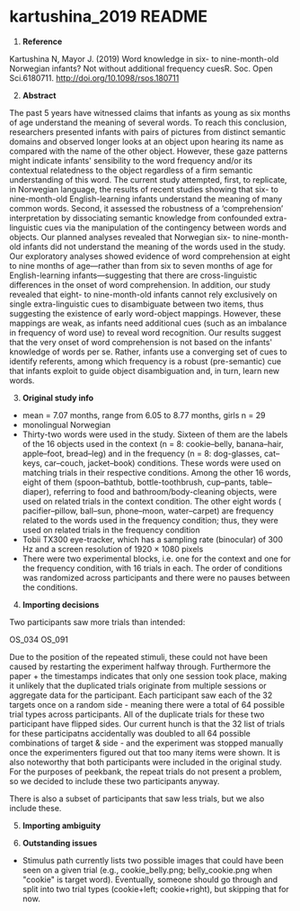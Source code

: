 # kartushina_2019 README

1. **Reference**

Kartushina N, Mayor J. (2019) Word knowledge in six- to nine-month-old Norwegian infants? Not without additional frequency cuesR. Soc. Open Sci.6180711. http://doi.org/10.1098/rsos.180711

2. **Abstract**

The past 5 years have witnessed claims that infants as young as six months of age understand the meaning of several words. To reach this conclusion, researchers presented infants with pairs of pictures from distinct semantic domains and observed longer looks at an object upon hearing its name as compared with the name of the other object. However, these gaze patterns might indicate infants' sensibility to the word frequency and/or its contextual relatedness to the object regardless of a firm semantic understanding of this word. The current study attempted, first, to replicate, in Norwegian language, the results of recent studies showing that six- to nine-month-old English-learning infants understand the meaning of many common words. Second, it assessed the robustness of a ‘comprehension’ interpretation by dissociating semantic knowledge from confounded extra-linguistic cues via the manipulation of the contingency between words and objects. Our planned analyses revealed that Norwegian six- to nine-month-old infants did not understand the meaning of the words used in the study. Our exploratory analyses showed evidence of word comprehension at eight to nine months of age—rather than from six to seven months of age for English-learning infants—suggesting that there are cross-linguistic differences in the onset of word comprehension. In addition, our study revealed that eight- to nine-month-old infants cannot rely exclusively on single extra-linguistic cues to disambiguate between two items, thus suggesting the existence of early word-object mappings. However, these mappings are weak, as infants need additional cues (such as an imbalance in frequency of word use) to reveal word recognition. Our results suggest that the very onset of word comprehension is not based on the infants' knowledge of words per se. Rather, infants use a converging set of cues to identify referents, among which frequency is a robust (pre-semantic) cue that infants exploit to guide object disambiguation and, in turn, learn new words.

3. **Original study info**

- mean = 7.07 months, range from 6.05 to 8.77 months, girls n = 29
- monolingual Norwegian
- Thirty-two words were used in the study. Sixteen of them are the labels of the 16 objects used in the context (n = 8: cookie–belly, banana–hair, apple–foot, bread–leg) and in the frequency (n = 8: dog-glasses, cat–keys, car–couch, jacket–book) conditions. These words were used on matching trials in their respective conditions. Among the other 16 words, eight of them (spoon–bathtub, bottle-toothbrush, cup–pants, table–diaper), referring to food and bathroom/body-cleaning objects, were used on related trials in the context condition. The other eight words ( pacifier–pillow, ball–sun, phone–moon, water–carpet) are frequency related to the words used in the frequency condition; thus, they were used on related trials in the frequency condition
- Tobii TX300 eye-tracker, which has a sampling rate (binocular) of 300 Hz and a screen resolution of 1920 × 1080 pixels
- There were two experimental blocks, i.e. one for the context and one for the frequency condition, with 16 trials in each. The order of conditions was randomized across participants and there were no pauses between the conditions.


4. **Importing decisions**

Two participants saw more trials than intended:

OS_034
OS_091

Due to the position of the repeated stimuli, these could not have been caused by restarting the experiment halfway through. Furthermore the paper + the timestamps indicates that only one session took place, making it unlikely that the duplicated trials originate from multiple sessions or aggregate data for the participant.
Each participant saw each of the 32 targets once on a random side - meaning there were a total of 64 possible trial types across participants. All of the duplicate trials for these two participant have flipped sides. Our current hunch is that the 32 list of trials for these participatns accidentally was doubled to all 64 possible combinations of target & side - and the experiment was stopped manually once the experimenters figured out that too many items were shown. It is also noteworthy that both participants were included in the original study.
For the purposes of peekbank, the repeat trials do not present a problem, so we decided to include these two participants anyway.

There is also a subset of participants that saw less trials, but we also include these.

5. **Importing ambiguity**


6. **Outstanding issues**

- Stimulus path currently lists two possible images that could have been seen on a given trial (e.g., cookie_belly.png; belly_cookie.png when "cookie" is target word). Eventually, someone should go through and split into two trial types (cookie+left; cookie+right), but skipping that for now.


